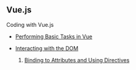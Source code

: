 Vue.js
-------

Coding with Vue.js

- [Performing Basic Tasks in Vue](script.js)

- [Interacting with the DOM](/InteractWithDOM)
   1. [Binding to Attributes and Using Directives](/InteractWithDOM/AttrBindingAndDirectives.js) 